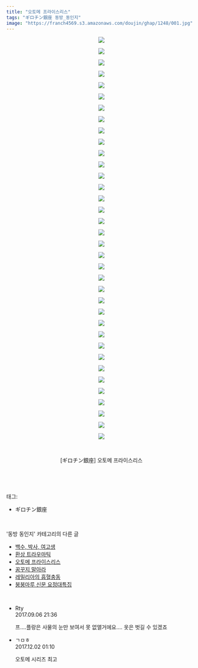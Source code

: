 ```yaml
---
title: "오토메 프라이스리스"
tags: "ギロチン銀座 동방_동인지"
image: "https://franch4569.s3.amazonaws.com/doujin/ghap/1248/001.jpg"
---
```

<div class="article">
<p style="text-align: center; clear: none; float: none;"><img src="{{ site.imgserver2 }}/ghap/1248/001.jpg"/></p>
<p style="text-align: center; clear: none; float: none;"><img src="{{ site.imgserver2 }}/ghap/1248/002.jpg"/></p>
<p style="text-align: center; clear: none; float: none;"><img src="{{ site.imgserver2 }}/ghap/1248/003.jpg"/></p>
<p style="text-align: center; clear: none; float: none;"><img src="{{ site.imgserver2 }}/ghap/1248/004.jpg"/></p>
<p style="text-align: center; clear: none; float: none;"><img src="{{ site.imgserver2 }}/ghap/1248/005.jpg"/></p>
<p style="text-align: center; clear: none; float: none;"><img src="{{ site.imgserver2 }}/ghap/1248/006.jpg"/></p>
<p style="text-align: center; clear: none; float: none;"><img src="{{ site.imgserver2 }}/ghap/1248/007.jpg"/></p>
<p style="text-align: center; clear: none; float: none;"><img src="{{ site.imgserver2 }}/ghap/1248/008.jpg"/></p>
<p style="text-align: center; clear: none; float: none;"><img src="{{ site.imgserver2 }}/ghap/1248/009.jpg"/></p>
<p style="text-align: center; clear: none; float: none;"><img src="{{ site.imgserver2 }}/ghap/1248/010.jpg"/></p>
<p style="text-align: center; clear: none; float: none;"><img src="{{ site.imgserver2 }}/ghap/1248/011.jpg"/></p>
<p style="text-align: center; clear: none; float: none;"><img src="{{ site.imgserver2 }}/ghap/1248/012.jpg"/></p>
<p style="text-align: center; clear: none; float: none;"><img src="{{ site.imgserver2 }}/ghap/1248/013.jpg"/></p>
<p style="text-align: center; clear: none; float: none;"><img src="{{ site.imgserver2 }}/ghap/1248/014.jpg"/></p>
<p style="text-align: center; clear: none; float: none;"><img src="{{ site.imgserver2 }}/ghap/1248/015.jpg"/></p>
<p style="text-align: center; clear: none; float: none;"><img src="{{ site.imgserver2 }}/ghap/1248/016.jpg"/></p>
<p style="text-align: center; clear: none; float: none;"><img src="{{ site.imgserver2 }}/ghap/1248/017.jpg"/></p>
<p style="text-align: center; clear: none; float: none;"><img src="{{ site.imgserver2 }}/ghap/1248/018.jpg"/></p>
<p style="text-align: center; clear: none; float: none;"><img src="{{ site.imgserver2 }}/ghap/1248/019.jpg"/></p>
<p style="text-align: center; clear: none; float: none;"><img src="{{ site.imgserver2 }}/ghap/1248/020.jpg"/></p>
<p style="text-align: center; clear: none; float: none;"><img src="{{ site.imgserver2 }}/ghap/1248/021.jpg"/></p>
<p style="text-align: center; clear: none; float: none;"><img src="{{ site.imgserver2 }}/ghap/1248/022.jpg"/></p>
<p style="text-align: center; clear: none; float: none;"><img src="{{ site.imgserver2 }}/ghap/1248/023.jpg"/></p>
<p style="text-align: center; clear: none; float: none;"><img src="{{ site.imgserver2 }}/ghap/1248/024.jpg"/></p>
<p style="text-align: center; clear: none; float: none;"><img src="{{ site.imgserver2 }}/ghap/1248/025.jpg"/></p>
<p style="text-align: center; clear: none; float: none;"><img src="{{ site.imgserver2 }}/ghap/1248/026.jpg"/></p>
<p style="text-align: center; clear: none; float: none;"><img src="{{ site.imgserver2 }}/ghap/1248/027.jpg"/></p>
<p style="text-align: center; clear: none; float: none;"><img src="{{ site.imgserver2 }}/ghap/1248/028.jpg"/></p>
<p style="text-align: center; clear: none; float: none;"><img src="{{ site.imgserver2 }}/ghap/1248/029.jpg"/></p>
<p style="text-align: center; clear: none; float: none;"><img src="{{ site.imgserver2 }}/ghap/1248/030.jpg"/></p>
<p style="text-align: center; clear: none; float: none;"><img src="{{ site.imgserver2 }}/ghap/1248/031.jpg"/></p>
<p style="text-align: center; clear: none; float: none;"><img src="{{ site.imgserver2 }}/ghap/1248/032.jpg"/></p>
<p style="text-align: center; clear: none; float: none;"><img src="{{ site.imgserver2 }}/ghap/1248/033.jpg"/></p>
<p style="text-align: center; clear: none; float: none;"><img src="{{ site.imgserver2 }}/ghap/1248/034.jpg"/></p>
<p style="text-align: center; clear: none; float: none;"><img src="{{ site.imgserver2 }}/ghap/1248/035.jpg"/></p>
<p style="text-align: center; clear: none; float: none;"><img src="{{ site.imgserver2 }}/ghap/1248/036.jpg"/></p>
<p style="text-align: center; clear: none; float: none;"><br/></p>
<p style="text-align: center; clear: none; float: none;">[ギロチン銀座] 오토메 프라이스리스</p>
<p><br/></p>
</div><br/>
<div class="tagTrail">
<p>태그: </p>
<ul>
<li>ギロチン銀座</li>
</ul>
</div><br/>
<div class="another">
<p>'동방 동인지' 카테고리의 다른 글</p>
<ul>
<li><a href="/ghap_1251">백수, 박사, 여고생</a></li>
<li><a href="/ghap_1250">환상 트라우마틱</a></li>
<li><a href="/ghap_1248">오토메 프라이스리스</a></li>
<li><a href="/ghap_1247">꿈꾸지 말아라</a></li>
<li><a href="/ghap_1245">레밀리아의 흡혈충동</a></li>
<li><a href="/ghap_1244">붕붕마루 신문 요정대특집</a></li>
</ul>
</div><br/>
<div class="cb_module cb_fluid">
<div class="cb_wrt cb_profile">
<div class="comment">
<ul>
<li class="cb_thumb_off" id="comment15077711">
<div class="cb_comment_area">
<div class="cb_info_area">
<div class="cb_section">
<span class="cb_nick_name">Rty</span>
</div>
<div class="cb_section">
<span class="cb_date">2017.09.06 21:36 </span>
</div>
</div>
<div class="cb_dsc_comment">
<p class="cb_dsc">
											프....플랑은 사물의 눈만 보여서 못 없앨거에요.... 옷은 벗길 수 있겠죠
										</p>
</div>
</div></li>
<li class="cb_thumb_off" id="comment15142609">
<div class="cb_comment_area">
<div class="cb_info_area">
<div class="cb_section">
<span class="cb_nick_name">ㄱㅁㅎ</span>
</div>
<div class="cb_section">
<span class="cb_date">2017.12.02 01:10 </span>
</div>
</div>
<div class="cb_dsc_comment">
<p class="cb_dsc">
											오토메 시리즈 최고
										</p>
</div>
</div></li>
</ul>
</div>
</div><!-- commentList close -->
</div><br/>
